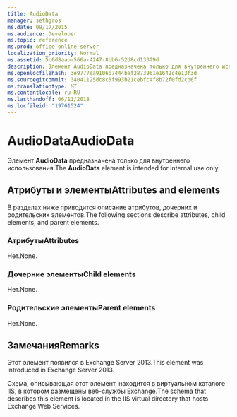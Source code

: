 ```yaml
---
title: AudioData
manager: sethgros
ms.date: 09/17/2015
ms.audience: Developer
ms.topic: reference
ms.prod: office-online-server
localization_priority: Normal
ms.assetid: 5c6d8aab-566a-4247-8bb6-52d8cd133f9d
description: Элемент AudioData предназначена только для внутреннего использования.
ms.openlocfilehash: 3e9777ea9106b7444baf2873961e1642c4e13f3d
ms.sourcegitcommit: 34041125dc8c5f993b21cebfc4f8b72f0fd2cb6f
ms.translationtype: MT
ms.contentlocale: ru-RU
ms.lasthandoff: 06/11/2018
ms.locfileid: "19761524"
---
```

# <a name="audiodata"></a><span data-ttu-id="52ba9-103">AudioData</span><span class="sxs-lookup"><span data-stu-id="52ba9-103">AudioData</span></span>

<span data-ttu-id="52ba9-104">Элемент **AudioData** предназначена только для внутреннего использования.</span><span class="sxs-lookup"><span data-stu-id="52ba9-104">The **AudioData** element is intended for internal use only.</span></span> 

## <a name="attributes-and-elements"></a><span data-ttu-id="52ba9-105">Атрибуты и элементы</span><span class="sxs-lookup"><span data-stu-id="52ba9-105">Attributes and elements</span></span>

<span data-ttu-id="52ba9-106">В разделах ниже приводится описание атрибутов, дочерних и родительских элементов.</span><span class="sxs-lookup"><span data-stu-id="52ba9-106">The following sections describe attributes, child elements, and parent elements.</span></span>
  
### <a name="attributes"></a><span data-ttu-id="52ba9-107">Атрибуты</span><span class="sxs-lookup"><span data-stu-id="52ba9-107">Attributes</span></span>

<span data-ttu-id="52ba9-108">Нет.</span><span class="sxs-lookup"><span data-stu-id="52ba9-108">None.</span></span>
  
### <a name="child-elements"></a><span data-ttu-id="52ba9-109">Дочерние элементы</span><span class="sxs-lookup"><span data-stu-id="52ba9-109">Child elements</span></span>

<span data-ttu-id="52ba9-110">Нет.</span><span class="sxs-lookup"><span data-stu-id="52ba9-110">None.</span></span>
  
### <a name="parent-elements"></a><span data-ttu-id="52ba9-111">Родительские элементы</span><span class="sxs-lookup"><span data-stu-id="52ba9-111">Parent elements</span></span>

<span data-ttu-id="52ba9-112">Нет.</span><span class="sxs-lookup"><span data-stu-id="52ba9-112">None.</span></span>
  
## <a name="remarks"></a><span data-ttu-id="52ba9-113">Замечания</span><span class="sxs-lookup"><span data-stu-id="52ba9-113">Remarks</span></span>

<span data-ttu-id="52ba9-114">Этот элемент появился в Exchange Server 2013.</span><span class="sxs-lookup"><span data-stu-id="52ba9-114">This element was introduced in Exchange Server 2013.</span></span>
  
<span data-ttu-id="52ba9-115">Схема, описывающая этот элемент, находится в виртуальном каталоге IIS, в котором размещены веб-службы Exchange.</span><span class="sxs-lookup"><span data-stu-id="52ba9-115">The schema that describes this element is located in the IIS virtual directory that hosts Exchange Web Services.</span></span>
  


